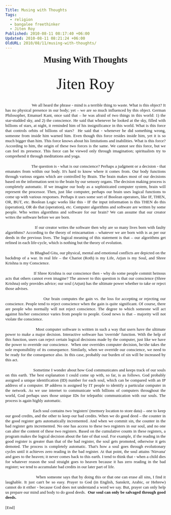 ```yaml
---
Title: Musing with Thoughts
Tags:
  - religion
  - bangalee freethinker
  - Jiten Roy
Published: 2010-08-11 08:17:40 +06:00
Updated: 2010-08-11 08:21:24 +06:00
OldURL: 2010/08/11/musing-with-thoughts/
---
```


<p class="MsoNormal" style="margin: 0in 0in 0pt; text-align: center; tab-stops: 114.75pt center 3.0in left 286.5pt;" align="center"><strong><span style="font-size: 20pt; font-family: Elephant;">Musing With Thoughts</span></strong></p>
<p class="MsoNormal" style="margin: 0in 0in 0pt; text-align: center; tab-stops: 114.75pt;" align="center"><span style="font-size: small; font-family: Times New Roman;"> </span></p>

<p class="MsoNormal" style="margin: 0in 0in 0pt; text-align: center; tab-stops: 114.75pt;" align="center">
<p class="MsoNormal" style="margin: 0in 0in 0pt; text-align: center; tab-stops: 114.75pt;" align="center"><span style="font-size: small; font-family: Times New Roman;"> </span></p>
<p class="MsoNormal" style="margin: 0in 0in 0pt; text-align: center; tab-stops: 114.75pt;" align="center"><span style="font-size: 36pt; font-family: &quot;Rage Italic&quot;;">Jiten Roy</span></p>
<p class="MsoNormal" style="margin: 0in 0in 0pt; text-align: center; tab-stops: 114.75pt;" align="center"><span style="font-size: small; font-family: Times New Roman;"> </span></p>
<p class="MsoNormal" style="margin: 0in 0in 0pt; tab-stops: 114.75pt;"><span style="font-size: small; font-family: Times New Roman;"> </span></p>
<p class="MsoNormal" style="margin: 0in 0in 0pt; text-align: justify; tab-stops: 1.0in;"><span style="font-size: small;"><span style="font-family: Times New Roman;"><span style="mso-tab-count: 1;">                        </span>We all heard the phrase - mind is a terrible thing to waste. What is this object? It has no physical presence in our body; yet – we are so much influenced by this object. German Philosopher, Emanuel Kant, once said that – he was afraid of two things in this world: 1) the star-studded sky, and 2) the conscience. He said that whenever he looked at the sky, filled with billions of stars, at night, it reminded him of his insignificance in this world. What is this force that controls orbits of billions of stars?<span style="mso-spacerun: yes;">  </span>He said that - whenever he did something wrong, someone from inside him warned him. Even though this force resides inside him, yet it is so much bigger than him. This force knows about his limitations and inabilities. What is this force? According to him, the origin of these two forces is the same. We cannot see this force, but we can feel its presence. This force can be viewed only through imagination; spiritualists try to comprehend it through meditations and yoga.</span></span></p>
<p class="MsoNormal" style="margin: 0in 0in 0pt; text-align: justify; tab-stops: 1.0in;"><span style="font-size: small; font-family: Times New Roman;"> </span></p>
<p class="MsoNormal" style="margin: 0in 0in 0pt; text-align: justify; tab-stops: 1.0in;"><span style="font-size: small;"><span style="font-family: Times New Roman;"><span style="mso-tab-count: 1;">                        </span>The question is - what is our conscience? Perhaps a judgment or a decision - that emanates from within our body. It's hard to know where it comes from. Our body functions through various organs which are controlled by Brain. The brain makes most of our decisions based on the information sent to the brain by our sensory organs. The decision making process is completely automatic. If we imagine our body as a sophisticated computer system, brain will represent the processor. Then, just like computer, perhaps our brain uses logical functions to come up with various responses. Perhaps it uses some sort of Boolean operators, like IF, THEN, OR, BUT, etc. Boolean Logic works like this - IF the input information is this THEN do this (operation), OR do that (operation), etc. Computer algorithms and software are written by some people. Who writes algorithms and software for our brain? We can assume that our creator writes the software before we are born. </span></span></p>
<p class="MsoNormal" style="margin: 0in 0in 0pt; text-align: justify; tab-stops: 1.0in;"><span style="font-size: small; font-family: Times New Roman;"> </span></p>
<p class="MsoNormal" style="margin: 0in 0in 0pt; text-align: justify; tab-stops: 1.0in;"><span style="font-size: small;"><span style="font-family: Times New Roman;"><span style="mso-tab-count: 1;">                        </span>If our creator writes the software then why are so many lives born with faulty algorithms? According to the theory of reincarnation – whatever we are born with is as per our deeds in the previous lives. The logical meaning of this statement is that – our algorithms get refined in each life-cycle, which is nothing but the theory of evolution. </span></span></p>
<p class="MsoNormal" style="margin: 0in 0in 0pt; text-align: justify; tab-stops: 1.0in;"><span style="font-size: small; font-family: Times New Roman;"> </span></p>
<p class="MsoNormal" style="margin: 0in 0in 0pt; text-align: justify; tab-stops: 1.0in;"><span style="font-size: small;"><span style="font-family: Times New Roman;"><span style="mso-tab-count: 1;">                        </span>In Bhagbad Gita, our physical, mental and emotional conflicts are depicted on the backdrop of a war. In real life – the Chariot (Roth) is my Life, Arjun is my Soul, and Shree Krishna is my Conscience. </span></span></p>
<p class="MsoNormal" style="margin: 0in 0in 0pt; text-align: justify; tab-stops: 1.0in;"><span style="font-size: small; font-family: Times New Roman;"> </span></p>
<p class="MsoNormal" style="margin: 0in 0in 0pt; text-align: justify; tab-stops: 1.0in;"><span style="font-size: small;"><span style="font-family: Times New Roman;"><span style="mso-tab-count: 1;">                        </span>If Shree Krishna is our conscience then - why do some people commit heinous acts that others cannot even imagine? The answer to this question is that our conscience (Shree Krishna) only provides advice; our soul (Arjun) has the ultimate power whether to take or reject those advises. </span></span></p>
<p class="MsoNormal" style="margin: 0in 0in 0pt; text-align: justify; tab-stops: 1.0in;"><span style="font-size: small; font-family: Times New Roman;"> </span></p>
<p class="MsoNormal" style="margin: 0in 0in 0pt; text-align: justify; tab-stops: 1.0in;"><span style="font-size: small;"><span style="font-family: Times New Roman;"><span style="mso-tab-count: 1;">                        </span>Our brain computes the gain vs. the loss for accepting or rejecting our conscience. People tend to reject conscience when the gain is quite significant. Of course, there are people who normally will not reject conscience. The degree to which someone will act against his/her conscience varies from people to people. Good news is that – majority will not violate the conscience. </span></span></p>
<p class="MsoNormal" style="margin: 0in 0in 0pt; text-align: justify; tab-stops: 1.0in;"><span style="font-size: small; font-family: Times New Roman;"> </span></p>
<p class="MsoNormal" style="margin: 0in 0in 0pt; text-align: justify; tab-stops: 1.0in;"><span style="font-size: small;"><span style="font-family: Times New Roman;"><span style="mso-tab-count: 1;">                        </span>Most computer software is written in such a way that users have the ultimate power to make a major decision. Interactive software has 'override' function. With the help of this function, users can reject certain logical decisions made by the computer, just like we have the power to override our conscience.<span style="mso-spacerun: yes;">  </span>When one overrides computer decision, he/she takes the sole responsibility of its consequence. Similarly, when we override our conscience, we need to be ready for the consequence also. In this case, probably our burden of sin will be increased by this act. </span></span></p>
<p class="MsoNormal" style="margin: 0in 0in 0pt; text-align: justify; tab-stops: 1.0in;"><span style="font-size: small; font-family: Times New Roman;"> </span></p>
<p class="MsoNormal" style="margin: 0in 0in 0pt; text-align: justify; tab-stops: 1.0in;"><span style="font-size: small;"><span style="font-family: Times New Roman;"><span style="mso-tab-count: 1;">                        </span><span style="mso-spacerun: yes;"> </span>Sometime I wonder about how God communicates and keeps track of our souls on this earth. The best explanation I could come up with, so far, is as follows. God probably assigned a unique identification (ID) number for each soul, which can be compared with an IP address of a computer. IP address is assigned by IT people to identify a particular computer in the network. As we use internet to communicate with billions of computers throughout the world, God perhaps uses those unique IDs for telepathic communication with our souls. The process is again highly automatic.</span></span></p>
<p class="MsoNormal" style="margin: 0in 0in 0pt; text-align: justify; tab-stops: 1.0in;"><span style="font-size: small; font-family: Times New Roman;"> </span></p>
<p class="MsoNormal" style="margin: 0in 0in 0pt; text-align: justify; tab-stops: 1.0in;"><span style="font-size: small;"><span style="font-family: Times New Roman;"><span style="mso-tab-count: 1;">                        </span>Each soul contains two 'registers' (memory location to store data) – one to keep our good credits, and the other to keep our bad credits. When we do good deed – the counter in the good register gets automatically incremented. And when we commit sin, the counter in the bad register gets incremented. No one has access to these two registers in our soul, and no one can alter the content of these two registers. Based on the cumulative counts in these registers, a program makes the logical decision about the fate of that soul. For example, if the reading in the good register is greater than that of the bad register, the soul gets promoted, otherwise it gets demoted. The process is completely automatic. That's how a soul goes through evolutionary cycles until it achieves zero reading in the bad register. At that point, the soul attains 'Nirvana' and goes to the heaven; it never comes back to this earth. I tend to think that - when a child dies for whatever reason the soul straight goes to heaven because it has zero reading in the bad register; we tend to accumulate bad credits in our later part of life. </span></span></p>
<p class="MsoNormal" style="margin: 0in 0in 0pt; text-align: justify; tab-stops: 1.0in;"><span style="font-size: small; font-family: Times New Roman;"> </span></p>
<p class="MsoNormal" style="margin: 0in 0in 0pt; text-align: justify; tab-stops: 1.0in;"><span style="font-size: small;"><span style="font-family: Times New Roman;"><span style="mso-tab-count: 1;">                        </span>When someone says that by doing this or that one can erase all sins, I find it laughable. It just can't be so easy. Prayer to God (in English, Sanskrit, Arabic, or Hebrew) cannot do it either - because God does not understand a word we say. But, prayer can only help us prepare our mind and body to do good deeds. <span style="mso-spacerun: yes;"> </span><strong>Our soul</strong> <strong>can</strong> <strong>only</strong> <strong>be salvaged through good deeds. </strong></span></span></p>
<p class="MsoNormal" style="margin: 0in 0in 0pt; text-align: justify; tab-stops: 1.0in;"><span style="font-size: small; font-family: Times New Roman;"> </span></p>
<p class="MsoNormal" style="margin: 0in 0in 0pt; text-align: justify; tab-stops: 1.0in;"><span style="font-size: small; font-family: Times New Roman;">[End]</span></p>
